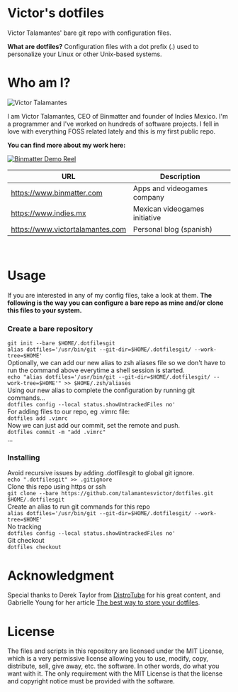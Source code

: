 # Victor's dotfiles

Victor Talamantes' bare git repo with configuration files.

**What are dotfiles?**
Configuration files with a dot prefix (.) used to personalize your Linux or other Unix-based systems.

# Who am I?

![Victor Talamantes](https://www.victortalamantes.com/content/images/2021/03/victor-cartoonish-250.png)

I am Victor Talamantes, CEO of Binmatter and founder of Indies Mexico. I'm a programmer and I've worked on hundreds of software projects. I fell in love with everything FOSS related lately and this is my first public repo. 

**You can find more about my work here:**

[![Binmatter Demo Reel](https://img.youtube.com/vi/zoMKZ0fcpeI/0.jpg)](https://www.youtube.com/watch?v=zoMKZ0fcpeI)

| URL                              | Description                          |
| -------------                    | -----------                          |
| https://www.binmatter.com        | Apps and videogames company          |
| https://www.indies.mx            | Mexican videogames initiative        |
| https://www.victortalamantes.com | Personal blog (spanish)              |

<br>

# Usage
If you are interested in any of my config files, take a look at them.
**The following is the way you can configure a bare repo as mine and/or clone this files to your system.**

### Create a bare repository
`git init --bare $HOME/.dotfilesgit`<br>
`alias dotfiles='/usr/bin/git --git-dir=$HOME/.dotfilesgit/ --work-tree=$HOME'`<br>
Optionally, we can add our new alias to zsh aliases file so we don't have to run the command above everytime a shell session is started.<br>
`echo "alias dotfiles='/usr/bin/git --git-dir=$HOME/.dotfilesgit/ --work-tree=$HOME'" >> $HOME/.zsh/aliases`<br>
Using our new alias to complete the configuration by running git commands...<br>
`dotfiles config --local status.showUntrackedFiles no'`<br>
For adding files to our repo, eg .vimrc file:<br>
`dotfiles add .vimrc`<br>
Now we can just add our commit, set the remote and push.<br>
`dotfiles commit -m "add .vimrc"`<br>
...

### Installing
Avoid recursive issues by adding .dotfilesgit to global git ignore.<br>
`echo ".dotfilesgit" >> .gitignore`<br>
Clone this repo using https or ssh<br>
`git clone --bare https://github.com/talamantesvictor/dotfiles.git $HOME/.dotfilesgit`<br>
Create an alias to run git commands for this repo<br>
`alias dotfiles='/usr/bin/git --git-dir=$HOME/.dotfilesgit/ --work-tree=$HOME'`<br>
No tracking<br>
`dotfiles config --local status.showUntrackedFiles no'`<br>
Git checkout<br>
`dotfiles checkout`
<br>
# Acknowledgment
Special thanks to Derek Taylor from [DistroTube](https://www.youtube.com/c/DistroTube) for his great content, and Gabrielle Young for her article [The best way to store your dotfiles](https://www.ackama.com/blog/posts/the-best-way-to-store-your-dotfiles-a-bare-git-repository-explained).

# License
The files and scripts in this repository are licensed under the MIT License, which is a very permissive license allowing you to use, modify, copy, distribute, sell, give away, etc. the software. In other words, do what you want with it. The only requirement with the MIT License is that the license and copyright notice must be provided with the software.
